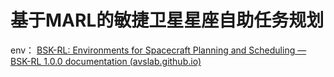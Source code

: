 # 基于MARL的敏捷卫星星座自助任务规划


env： [BSK-RL: Environments for Spacecraft Planning and Scheduling — BSK-RL 1.0.0 documentation (avslab.github.io)](https://avslab.github.io/bsk_rl/)
